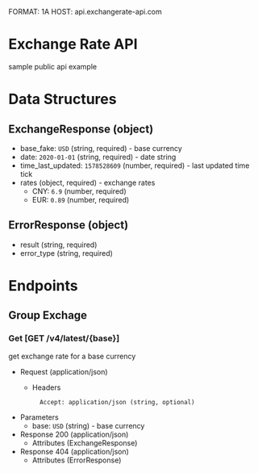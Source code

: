 FORMAT: 1A
HOST: api.exchangerate-api.com

# Exchange Rate API

sample public api example 

# Data Structures

## ExchangeResponse (object)
+ base_fake: `USD` (string, required) - base currency
+ date: `2020-01-01` (string, required) - date string
+ time_last_updated: `1578528609` (number, required) - last updated time tick
+ rates (object, required) - exchange rates
  + CNY: `6.9` (number, required)
  + EUR: `0.89` (number, required)

## ErrorResponse (object)
+ result (string, required)
+ error_type (string, required)

# Endpoints

## Group Exchage
### Get [GET /v4/latest/{base}]
 get exchange rate for a base currency
+ Request (application/json)
    + Headers

            Accept: application/json (string, optional)
+ Parameters
    + base: `USD` (string) - base currency
+ Response 200 (application/json)
    + Attributes (ExchangeResponse)
+ Response 404 (application/json)
    + Attributes (ErrorResponse)
